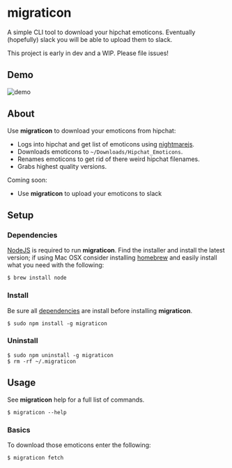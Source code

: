 # migraticon
A simple CLI tool to download your hipchat emoticons. Eventually (hopefully) slack you will be able to upload them to slack.

This project is early in dev and a WIP. Please file issues!

## Demo

![demo](https://cloud.githubusercontent.com/assets/3709575/12863656/389bb0d0-cc2e-11e5-8a23-6cbec2b14776.gif)

## About

Use **migraticon** to download your emoticons from hipchat:
* Logs into hipchat and get list of emoticons using [nightmarejs](http://www.nightmarejs.org/).
* Downloads emoticons to `~/Downloads/Hipchat_Emoticons`.
* Renames emoticons to get rid of there weird hipchat filenames.
* Grabs highest quality versions.

Coming soon:
* Use **migraticon** to upload your emoticons to slack

## Setup
### Dependencies

[NodeJS](http://nodejs.org/) is required to run **migraticon**. Find the installer and install the latest version; if using Mac OSX consider installing [homebrew](http://brew.sh/) and easily install what you need with the following:  

```
$ brew install node
```

### Install

Be sure all [dependencies](#Dependencies) are install before installing **migraticon**.

```
$ sudo npm install -g migraticon
```

### Uninstall

```
$ sudo npm uninstall -g migraticon
$ rm -rf ~/.migraticon
```

## Usage
See **migraticon** help for a full list of commands.

```
$ migraticon --help
```

### Basics

To download those emoticons enter the following:

```
$ migraticon fetch
```
